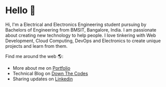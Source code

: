 # Hello 👋

Hi, I'm a Electrical and Electronics Engineering student pursuing by Bachelors of Engineering from BMSIT, Bangalore, India. I am passionate about creating new technology to help people. I love tinkering with Web Development, Cloud Computing, DevOps and Electronics to create unique projects and learn from them.

Find me around the web 🌎:
- More about me on [Portfolio](https://thedarkpanda.tech)
- Technical Blog on [Down The Codes](https://downthe.codes)
- Sharing updates on [Linkedin](https://www.linkedin.com/in/darkpanda08)


<!--
**darkpanda08/darkpanda08** is a ✨ _special_ ✨ repository because its `README.md` (this file) appears on your GitHub profile.

Here are some ideas to get you started:

- 🔭 I’m currently working on ...
- 🌱 I’m currently learning ...
- 👯 I’m looking to collaborate on ...
- 🤔 I’m looking for help with ...
- 💬 Ask me about ...
- 📫 How to reach me ...
- 😄 Pronouns: ...
- ⚡ Fun fact: ...
-->
